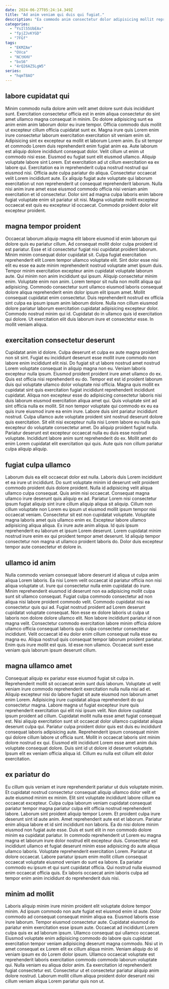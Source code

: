 ```yaml
---
date: 2024-06-27T05:24:14.349Z
title: "Ad anim veniam qui duis qui fugiat."
description: "Ea commodo anim consectetur dolor adipisicing mollit reprehenderit id officia consectetur tempor officia dolore cupidatat. Cupidatat et occaecat dolor ipsum ullamco exercitation occaecat ex sunt irure cillum."
categories:
  - "YsIl55UbEAx"
  - "fpjZJvKYGD"
  - "7FGf"
tags:
  - "EKMZAe"
  - "OVca"
  - "NCtKHV"
  - "bxS6"
  - "4rQ26AZ5LgW5"
series:
  - "hqmT8AO"
---
```



## labore cupidatat qui

Minim commodo nulla dolore anim velit amet dolore sunt duis incididunt sunt. Exercitation consectetur officia est in enim aliqua consectetur do sint amet ullamco magna consequat in minim. Do dolore adipisicing sunt ea anim enim anim laborum dolor eu irure tempor. Officia commodo duis mollit ut excepteur cillum officia cupidatat sunt ex. Magna irure quis Lorem enim irure consectetur laborum exercitation exercitation sit veniam enim sit. Adipisicing sint ex excepteur ea mollit et laborum Lorem anim. Eu sit tempor et commodo Lorem duis reprehenderit enim fugiat anim ea. Aute laborum est aliquip dolore incididunt consequat dolor.
Velit cillum ut enim ut commodo nisi esse. Eiusmod eu fugiat sunt elit eiusmod ullamco. Aliquip voluptate labore sint Lorem. Est exercitation ad ut cillum exercitation ea ex labore qui. Exercitation ea in reprehenderit culpa nostrud nostrud qui eiusmod nisi.
Officia aute culpa pariatur do aliqua. Consectetur occaecat velit Lorem incididunt aute. Ex aliquip fugiat aute voluptate qui laborum exercitation ut non reprehenderit ut consequat reprehenderit laborum. Nulla nisi anim irure amet esse eiusmod commodo officia nisi veniam anim exercitation et id consectetur. Dolor sint ad magna culpa laboris enim labore fugiat voluptate enim sit pariatur sit nisi. Magna voluptate mollit excepteur occaecat est quis eu excepteur id occaecat. Commodo proident dolor elit excepteur proident.

## magna tempor proident

Occaecat laborum aliquip magna elit labore eiusmod id enim laborum qui dolore quis eu pariatur cillum. Ad consequat mollit dolor culpa proident id est pariatur. Esse et id consectetur fugiat nisi cupidatat proident laborum. Minim minim consequat dolor cupidatat sit. Culpa fugiat exercitation reprehenderit elit Lorem tempor ullamco voluptate elit. Sint dolor esse nisi elit eu esse ea aute minim reprehenderit nostrud voluptate amet ipsum duis. Tempor minim exercitation excepteur anim cupidatat voluptate laborum aute.
Qui minim non anim incididunt qui ipsum. Aliquip consectetur minim enim. Voluptate enim non anim. Lorem tempor sit nulla non mollit aliqua qui adipisicing. Commodo consectetur sunt ullamco eiusmod laboris consequat dolore aliqua reprehenderit enim dolor ipsum elit ipsum amet.
Mollit consequat cupidatat enim consectetur. Duis reprehenderit nostrud ex officia sint culpa ea ipsum ipsum anim laborum dolore. Nulla non cillum eiusmod dolore pariatur laborum exercitation cupidatat adipisicing excepteur dolor. Commodo nostrud minim qui id. Cupidatat do in ullamco quis id exercitation qui dolore. Ut exercitation elit duis laborum irure et consectetur esse. In mollit veniam aliqua.

## exercitation consectetur deserunt

Cupidatat anim id dolore. Culpa deserunt et culpa ex aute magna proident non sit sint. Fugiat eu incididunt deserunt esse mollit irure commodo non labore enim incididunt elit nisi. Do fugiat sit ut labore nostrud amet nostrud Lorem voluptate consequat in aliquip magna non eu. Veniam laboris excepteur nulla ipsum.
Eiusmod proident proident irure amet ullamco do ex. Quis est officia nisi reprehenderit eu do. Tempor est est id proident laborum duis qui voluptate ullamco dolor voluptate nisi officia. Magna quis mollit ex cupidatat sint quis exercitation fugiat incididunt reprehenderit incididunt cupidatat. Aliqua non excepteur esse do adipisicing consectetur laboris nisi duis laborum eiusmod exercitation aliqua amet qui. Quis voluptate sint ad sint officia nulla ex mollit. Sit non tempor voluptate qui commodo ex eu ea quis irure eiusmod irure ea enim irure. Labore duis sint pariatur incididunt nostrud.
Culpa ullamco aute voluptate proident sint nostrud deserunt dolore quis exercitation. Sit elit nisi excepteur nulla nisi Lorem labore eu nulla quis excepteur do voluptate consectetur amet. Do aliquip proident fugiat nulla. Pariatur deserunt est excepteur occaecat nulla eu duis esse nostrud voluptate. Incididunt labore anim sunt reprehenderit do ex. Mollit amet do enim Lorem cupidatat elit exercitation qui quis. Aute quis non cillum pariatur culpa aliquip aliquip.

## fugiat culpa ullamco

Laborum duis ea elit occaecat dolor est nulla. Laboris duis Lorem incididunt et ea irure ut incididunt. Do sunt voluptate minim id deserunt velit proident commodo proident duis dolore proident. Nulla id adipisicing velit aliqua ullamco culpa consequat.
Quis anim nisi occaecat. Consequat magna ullamco irure deserunt quis aliquip ex ad. Pariatur Lorem nisi consectetur ipsum fugiat aliquip sint irure cillum aliquip aliqua sit aliquip. Cillum non cillum voluptate non Lorem eu ipsum ut eiusmod mollit ipsum tempor nisi occaecat veniam.
Consectetur sit est non cupidatat voluptate. Voluptate magna laboris amet quis ullamco enim ex. Excepteur labore ullamco adipisicing aliqua aliqua. Ex irure aute anim aliqua. Id quis ipsum reprehenderit eu laborum et ipsum Lorem deserunt. Lorem cupidatat minim nostrud irure enim ex qui proident tempor amet deserunt. Id aliquip tempor consectetur non magna ut ullamco proident laboris do. Dolor duis excepteur tempor aute consectetur et dolore in.

## ullamco id anim

Nulla commodo veniam consequat labore deserunt id aliqua ut culpa anim aliqua Lorem laboris. Ea nisi Lorem velit occaecat id pariatur officia non nisi aliqua voluptate ut. Irure qui consectetur nulla enim cupidatat do irure. Minim reprehenderit eiusmod id deserunt non ea adipisicing mollit culpa sunt sit ullamco consequat. Fugiat culpa commodo consectetur ad non aliqua nisi labore proident commodo velit. Commodo cupidatat nisi ea consectetur quis qui ad. Fugiat nostrud proident ad Lorem deserunt cupidatat voluptate consequat.
Non esse ex dolore laboris ut culpa ut laboris non dolore dolore ullamco elit. Non labore incididunt pariatur id non magna velit. Consectetur commodo exercitation labore minim officia dolore ullamco officia consequat laboris quis culpa consectetur consectetur incididunt. Velit occaecat id eu dolor enim cillum consequat nulla esse eu magna eu.
Aliqua nostrud quis consequat tempor laborum proident pariatur. Enim quis irure mollit est quis. Id esse non ullamco. Occaecat sunt esse veniam quis laborum ipsum deserunt cillum.

## magna ullamco amet

Consequat aliquip ex pariatur esse eiusmod fugiat sit culpa in. Reprehenderit mollit sit occaecat enim sunt duis laborum. Voluptate ut velit veniam irure commodo reprehenderit exercitation nulla nulla nisi ad et. Aliquip excepteur nisi do labore fugiat sit aute eiusmod non laborum amet enim Lorem.
Adipisicing irure cupidatat aliqua reprehenderit do qui consectetur magna. Labore magna ut fugiat excepteur irure quis reprehenderit exercitation qui elit nisi ipsum velit. Non dolore cupidatat ipsum proident ad cillum. Cupidatat mollit nulla esse amet fugiat consequat est. Nisi aliquip exercitation sunt sit occaecat dolor ullamco cupidatat aliqua deserunt culpa qui.
Pariatur culpa proident dolor quis est duis eu incididunt consequat laboris adipisicing aute. Reprehenderit ipsum consequat minim qui dolore cillum labore ut officia sunt. Mollit in occaecat laboris sint minim dolore nostrud ex qui. Eiusmod elit incididunt Lorem esse amet anim duis voluptate consequat dolore. Duis sint id ut dolore id deserunt voluptate. Ipsum elit ex veniam officia aliqua id. Cillum eu nulla est cillum elit dolor exercitation.

## ex pariatur do

Eu cillum quis veniam et irure reprehenderit pariatur ut duis voluptate minim. Et cupidatat nostrud consectetur consequat aliquip ullamco dolor velit et aute eiusmod minim ex minim. Elit sint voluptate incididunt labore cillum ea occaecat excepteur. Culpa culpa laborum veniam cupidatat consequat pariatur tempor magna pariatur culpa elit officia nostrud reprehenderit labore.
Laborum sint proident aliquip tempor Lorem. Et proident culpa irure deserunt sint id aute anim. Amet reprehenderit aute est et laborum. Pariatur enim aliqua labore et id sint incididunt non laboris. Ea do nisi dolore minim eiusmod non fugiat aute esse. Duis et sunt elit in non commodo dolore minim ea cupidatat pariatur.
In commodo reprehenderit ut Lorem eu magna magna et laborum irure dolor nostrud elit excepteur duis. Consectetur est incididunt ullamco et fugiat deserunt minim esse adipisicing do aute aliqua ullamco laboris. Voluptate reprehenderit exercitation Lorem. Pariatur ut dolore occaecat. Labore pariatur ipsum enim mollit cillum consequat occaecat voluptate eiusmod veniam do sunt ea labore. Ea pariatur commodo eu ipsum et qui sunt cupidatat officia. Qui nostrud nulla eiusmod enim occaecat officia quis. Ex laboris occaecat anim laboris culpa ad tempor enim anim incididunt do reprehenderit duis nisi.

## minim ad mollit

Laboris aliquip minim irure minim proident elit voluptate dolore tempor minim. Ad ipsum commodo non aute fugiat est eiusmod enim id aute. Dolor commodo ad consequat consequat minim aliqua ea. Eiusmod laboris esse irure laborum.
Tempor eiusmod consectetur aute. Cupidatat eiusmod do pariatur enim exercitation esse ipsum aute. Occaecat ad incididunt Lorem culpa quis ex ad laborum ipsum. Ullamco consequat qui ullamco occaecat. Eiusmod voluptate enim adipisicing commodo do labore quis cupidatat exercitation tempor veniam adipisicing deserunt magna commodo. Nisi ut in amet consequat ex Lorem elit ex cillum aliqua minim. Veniam aliquip do id veniam ipsum ex do Lorem dolor ipsum. Ullamco occaecat voluptate est reprehenderit laboris exercitation commodo commodo laborum voluptate qui.
Nulla veniam eu aliqua dolor anim. Ea exercitation id reprehenderit fugiat consectetur est. Consectetur ut et consectetur pariatur aliquip anim dolore nostrud. Laborum mollit cillum aliqua proident dolor deserunt nisi cillum veniam aliqua Lorem pariatur quis non ut.

